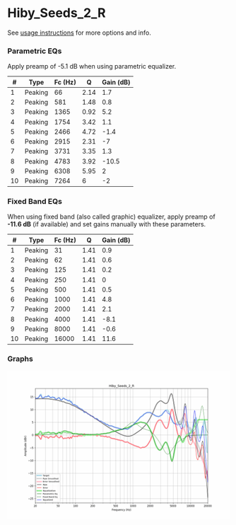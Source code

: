 # Hiby_Seeds_2_R
See [usage instructions](https://github.com/jaakkopasanen/AutoEq#usage) for more options and info.

### Parametric EQs
Apply preamp of -5.1 dB when using parametric equalizer.

|   # | Type    |   Fc (Hz) |    Q |   Gain (dB) |
|-----|---------|-----------|------|-------------|
|   1 | Peaking |        66 | 2.14 |         1.7 |
|   2 | Peaking |       581 | 1.48 |         0.8 |
|   3 | Peaking |      1365 | 0.92 |         5.2 |
|   4 | Peaking |      1754 | 3.42 |         1.1 |
|   5 | Peaking |      2466 | 4.72 |        -1.4 |
|   6 | Peaking |      2915 | 2.31 |        -7   |
|   7 | Peaking |      3731 | 3.35 |         1.3 |
|   8 | Peaking |      4783 | 3.92 |       -10.5 |
|   9 | Peaking |      6308 | 5.95 |         2   |
|  10 | Peaking |      7264 | 6    |        -2   |

### Fixed Band EQs
When using fixed band (also called graphic) equalizer, apply preamp of **-11.6 dB** (if available) and set gains manually with these parameters.

|   # | Type    |   Fc (Hz) |    Q |   Gain (dB) |
|-----|---------|-----------|------|-------------|
|   1 | Peaking |        31 | 1.41 |         0.9 |
|   2 | Peaking |        62 | 1.41 |         0.6 |
|   3 | Peaking |       125 | 1.41 |         0.2 |
|   4 | Peaking |       250 | 1.41 |         0   |
|   5 | Peaking |       500 | 1.41 |         0.5 |
|   6 | Peaking |      1000 | 1.41 |         4.8 |
|   7 | Peaking |      2000 | 1.41 |         2.1 |
|   8 | Peaking |      4000 | 1.41 |        -8.1 |
|   9 | Peaking |      8000 | 1.41 |        -0.6 |
|  10 | Peaking |     16000 | 1.41 |        11.6 |

### Graphs
![](./Hiby_Seeds_2_R.png)
